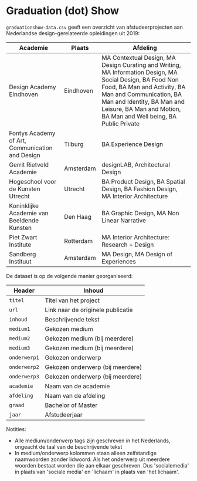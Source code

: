 # Graduation (dot) Show

`graduationshow-data.csv` geeft een overzicht van afstudeerprojecten aan Nederlandse design-gerelateerde opleidingen uit 2019:

Academie | Plaats | Afdeling
--- | --- | ---
Design Academy Eindhoven | Eindhoven | MA Contextual Design, MA Design Curating and Writing, MA Information Design, MA Social Design, BA Food Non Food, BA Man and Activity, BA Man and Communication, BA Man and Identity, BA Man and Leisure, BA Man and Motion, BA Man and Well being, BA Public Private
Fontys Academy of Art, Communication and Design | Tilburg | BA Experience Design
Gerrit Rietveld Academie | Amsterdam | designLAB, Architectural Design
Hogeschool voor de Kunsten Utrecht | Utrecht | BA Product Design, BA Spatial Design, BA Fashion Design, MA Interior Architecture
Koninklijke Academie van Beeldende Kunsten | Den Haag | BA Graphic Design, MA Non Linear Narrative
Piet Zwart Institute | Rotterdam | MA Interior Architecture: Research + Design
Sandberg Instituut | Amsterdam | MA Design, MA Design of Experiences

De dataset is op de volgende manier georganiseerd:

Header | Inhoud
--- | ---
`titel`| Titel van het project
`url`| Link naar de originele publicatie
`inhoud`| Beschrijvende tekst
`medium1`| Gekozen medium
`medium2`| Gekozen medium (bij meerdere)
`medium3`| Gekozen medium (bij meerdere)
`onderwerp1`| Gekozen onderwerp
`onderwerp2`| Gekozen onderwerp (bij meerdere)
`onderwerp3`| Gekozen onderwerp (bij meerdere)
`academie`| Naam van de academie
`afdeling`| Naam van de afdeling
`graad`| Bachelor of Master
`jaar`| Afstudeerjaar

Notities:

- Alle medium/onderwerp tags zijn geschreven in het Nederlands, ongeacht de taal van de beschrijvende tekst
- In medium/onderwerp kolommen staan alleen zelfstandige naamwoorden zonder lidwoord. Als het onderwerp uit meerdere woorden bestaat worden die aan elkaar geschreven. Dus 'socialemedia' in plaats van 'sociale media' en 'lichaam' in plaats van 'het lichaam'.
